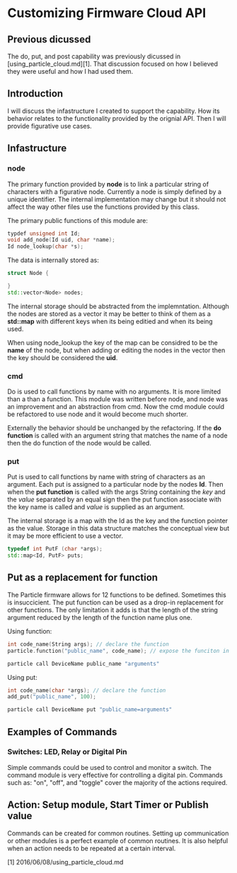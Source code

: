 
# Customizing Firmware Cloud API

## Previous dicussed
The do, put, and post capability was previously dicussed in
[using_particle_cloud.md][1]. That discussion focused on how
I believed they were useful and how I had used them.

## Introduction

I will discuss the infastructure I created to support the capability. How its
behavior relates to the functionality provided by the orignial API. Then I will
provide figurative use cases.

## Infastructure

### node

The primary function provided by **node** is to link a particular string of
characters with a figurative node. Currently a node is simply defined by
a unique identifier. The internal implementation may change but it should not
affect the way other files use the functions provided by this class. 

The primary public functions of this module are:
```cpp
typdef unsigned int Id;
void add_node(Id uid, char *name);
Id node_lookup(char *s);
```
The data is internally stored as:
```cpp
struct Node {

}
std::vector<Node> nodes;
```
The internal storage should be abstracted from the implemntation. Although the
nodes are stored as a vector it may be better to think of them as a **std::map**
with different keys when its being editied and when its being used.

When using node_lookup the key of the map can be considred to be the **name** of
the node, but when adding or editing the nodes in the vector then the key should
be considered the **uid**.

### cmd

Do is used to call functions by name with no arguments. It is more limited than a
than a function. This module was written before node, and node was an improvement
and an abstraction from cmd. Now the cmd module could be refactored to use node
and it would become much shorter.

Externally the behavior should be unchanged by the refactoring. If the
**do function** is called with an argument string that matches the name of
a node then the do function of the node would be called.

### put

Put is used to call functions by name with string of characters as an argument.
Each put is assigned to a particular node by the nodes **Id**. Then when the
**put function** is called with the args String containing the *key* and the *value*
separated by an equal sign then the put function associate with the key name is called
and *value* is supplied as an argument.

The internal storage is a map with the Id as the key and the function pointer
as the value. Storage in this data structure matches the conceptual view but
it may be more efficient to use a vector. 

```cpp
typedef int PutF (char *args);
std::map<Id, PutF> puts;
```

## Put as a replacement for function

The Particle firmware allows for 12 functions to be defined. Sometimes this is
insuccicient. The put function can be used as a drop-in replacement for
other functions. The only limitation it adds is that the length of the string
argument reduced by the length of the function name plus one.

Using function:
```cpp
int code_name(String args); // declare the function
particle.function("public_name", code_name); // expose the funciton in setup
```
```bash
particle call DeviceName public_name "arguments"
```

Using put:
```cpp
int code_name(char *args); // declare the function
add_put("public_name", 100);
```
```bash
particle call DeviceName put "public_name=arguments"
```

## Examples of Commands

### Switches: LED, Relay or Digital Pin

Simple commands could be used to control and monitor a switch. 
The command module is very effective for controlling a digital pin. Commands
such as: "on", "off", and "toggle" cover the majority of the actions required. 

## Action: Setup module, Start Timer or Publish value

Commands can be created for common routines. Setting up communication or other
 modules is a perfect example of common routines. It is also helpful when an
action needs to be repeated at a certain interval.



[1] 2016/06/08/using_particle_cloud.md
